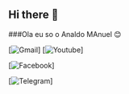 ## Hi there 👋

###Ola eu so o Analdo MAnuel 😊

[![Gmail](https://img.shields.io/badge/Gmail-D14836?style=for-the-badge&logo=gmail&logoColor=white)] [![Youtube](https://img.shields.io/badge/YouTube-FF0000?style=for-the-badge&logo=youtube&logoColor=white)]


[![Facebook](https://img.shields.io/badge/Facebook-1877F2?style=for-the-badge&logo=facebook&logoColor=white)]


[![Telegram]([https://img.shields.io/badge/Facebook-1877F2?style=for-the-badge&logo=facebook&logoColor=white](https://img.shields.io/badge/Telegram-2CA5E0?style=for-the-badge&logo=telegram&logoColor=white))]
